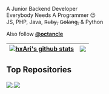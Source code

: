 A Junior Backend Developer<br/>
Everybody Needs A Programmer 😉<br/>
JS, PHP, Java, R̶u̶b̶y̶, G̶o̶l̶a̶n̶g̶, & Python

Also follow **[@octancle](https://github.com/octancle)**

| <a href="https://github.com/hxari"><img align="center" src="https://github-readme-stats.vercel.app/api?username=hxari&show_icons=true&include_all_commits=true&hide_border=true&bg_color=0D1017&title_color=8490ff&text_color=ffffff&icon_color=007bff" alt="hxAri's github stats" /></a> | <a href="https://github.com/hxari"><img align="center" src="https://github-readme-stats.vercel.app/api/top-langs/?username=hxari&layout=compact&&hide_border=true&bg_color=0D1017&title_color=8490ff&text_color=ffffff" /></a> |
| ------------- | ------------- |

## Top Repositories
<a href="https://github.com/hxari/yume">
  <img align="center" src="https://github-readme-stats.vercel.app/api/pin/?username=hxari&repo=yume&title_color=007bff&text_color=ffffff&icon_color=8490ff&bg_color=0D1017&hide_border=true" />
</a>
<a href="https://github.com/hxari/sheru">
  <img align="center" src="https://github-readme-stats.vercel.app/api/pin/?username=hxari&repo=sheru&title_color=007bff&text_color=ffffff&icon_color=8490ff&bg_color=0D1017&hide_border=true" />
</a>
